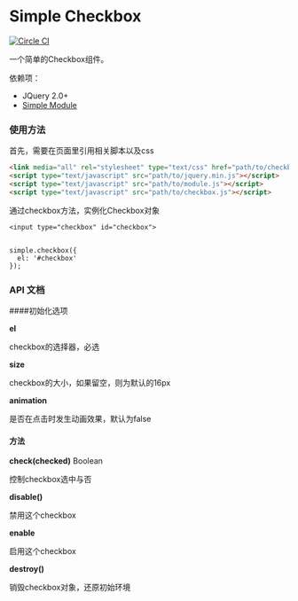 # Simple Checkbox

[![Circle CI](https://circleci.com/gh/mycolorway/simple-checkbox.svg?style=svg)](https://circleci.com/gh/mycolorway/simple-checkbox)

一个简单的Checkbox组件。

依赖项：

- JQuery 2.0+
- [Simple Module](https://github.com/mycolorway/simple-module)

### 使用方法
首先，需要在页面里引用相关脚本以及css

```html
<link media="all" rel="stylesheet" type="text/css" href="path/to/checkbox.css" />
<script type="text/javascript" src="path/to/jquery.min.js"></script>
<script type="text/javascript" src="path/to/module.js"></script>
<script type="text/javascript" src="path/to/checkbox.js"></script>

```

通过checkbox方法，实例化Checkbox对象

```
<input type="checkbox" id="checkbox">


simple.checkbox({
  el: '#checkbox'
});

```

### API 文档

####初始化选项

__el__

checkbox的选择器，必选

__size__

checkbox的大小，如果留空，则为默认的16px

__animation__

是否在点击时发生动画效果，默认为false

#### 方法

__check(checked)__ Boolean 

控制checkbox选中与否

__disable()__ 

禁用这个checkbox

__enable__

启用这个checkbox

__destroy()__

销毁checkbox对象，还原初始环境